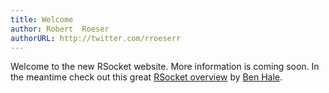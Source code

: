 ```yaml
---
title: Welcome
author: Robert  Roeser
authorURL: http://twitter.com/rroeserr
---
```


Welcome to the new RSocket website. More information is coming soon. In the meantime check out this great [RSocket overview](https://www.youtube.com/watch?v=e-N4BchYXws) by [Ben Hale](https://twitter.com/nebhale).
